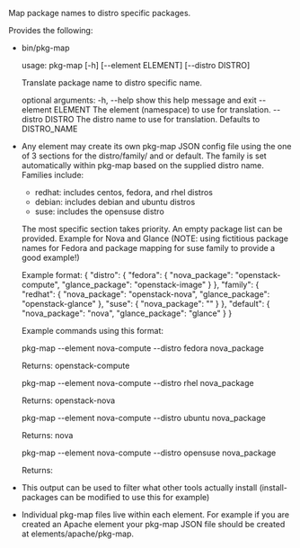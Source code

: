 Map package names to distro specific packages.

Provides the following:

 * bin/pkg-map

   usage: pkg-map [-h] [--element ELEMENT] [--distro DISTRO]

   Translate package name to distro specific name.

   optional arguments:
     -h, --help         show this help message and exit
     --element ELEMENT  The element (namespace) to use for translation.
     --distro DISTRO    The distro name to use for translation. Defaults to
                        DISTRO_NAME

 * Any element may create its own pkg-map JSON config file using
   the one of 3 sections for the distro/family/ and or default.
   The family is set automatically within pkg-map based on
   the supplied distro name. Families include:
     + redhat: includes centos, fedora, and rhel distros
     + debian: includes debian and ubuntu distros
     + suse: includes the opensuse distro

   The most specific section takes priority.
   An empty package list can be provided.
   Example for Nova and Glance (NOTE: using fictitious package names
   for Fedora and package mapping for suse family to provide a good
   example!)

   Example format:
    {
      "distro": {
        "fedora": {
          "nova_package": "openstack-compute",
          "glance_package": "openstack-image"
        }
      },
      "family": {
        "redhat": {
          "nova_package": "openstack-nova",
          "glance_package": "openstack-glance"
        },
        "suse": {
          "nova_package": ""
        }
      },
      "default": {
        "nova_package": "nova",
        "glance_package": "glance"
      }
    }

   Example commands using this format:

   pkg-map --element nova-compute --distro fedora nova_package

   Returns: openstack-compute

   pkg-map --element nova-compute --distro rhel nova_package

   Returns: openstack-nova

   pkg-map --element nova-compute --distro ubuntu nova_package

   Returns: nova

   pkg-map --element nova-compute --distro opensuse nova_package

   Returns:

 * This output can be used to filter what other tools actually install
   (install-packages can be modified to use this for example)

 * Individual pkg-map files live within each element. For example
   if you are created an Apache element your pkg-map JSON file
   should be created at elements/apache/pkg-map.
